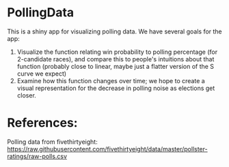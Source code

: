 # PollingData

This is a shiny app for visualizing polling data. We have several goals for the app:
  1. Visualize the function relating win probability to polling percentage (for 2-candidate races), and compare this to people's intuitions about that function (probably close to linear, maybe just a flatter version of the S curve we expect)
  2. Examine how this function changes over time; we hope to create a visual representation for the decrease in polling noise as elections get closer.


# References:
Polling data from fivethirtyeight: https://raw.githubusercontent.com/fivethirtyeight/data/master/pollster-ratings/raw-polls.csv
